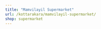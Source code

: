 ```yaml
---
title: "Mamvilayil Supermarket"
url: /kottarakara/mamvilayil-supermarket/
shop: supermarket
---
```


